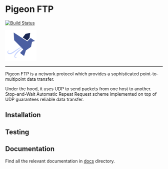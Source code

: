 # Pigeon FTP

[![Build Status](http://152.46.19.167:9999/image.png)](http://152.46.19.167:9999/image.png)

![Pigeon FTP](./pigeon.png)

---

Pigeon FTP is a network protocol which provides a sophisticated point-to-multipoint data transfer.

Under the hood, it uses UDP to send packets from one host to another. Stop-and-Wait Automatic Repeat Request scheme implemented on top of UDP guarantees reliable data transfer.

## Installation

## Testing

## Documentation

Find all the relevant documentation in [docs](./docs) directory.
